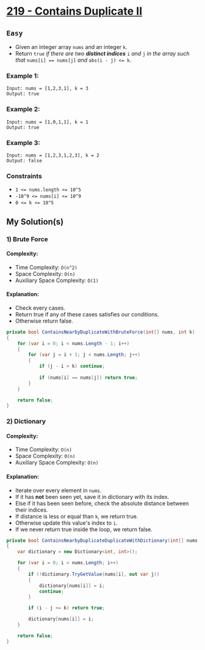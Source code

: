 [leet]: https://leetcode.com/problems/contains-duplicate-ii/

# [219 - Contains Duplicate II][leet]

## ```Easy```

- Given an integer array `nums` and an integer `k`.
- Return `true` _if there are two **distinct indices**_ `i` _and_ `j` _in the array such that_ `nums[i] == nums[j]` _and_ `abs(i - j) <= k`.

### Example 1:

```
Input: nums = [1,2,3,1], k = 3
Output: true
```

### Example 2:

```
Input: nums = [1,0,1,1], k = 1
Output: true
```

### Example 3:

```
Input: nums = [1,2,3,1,2,3], k = 2
Output: false
```

### Constraints

- `1 <= nums.length <= 10^5`
- `-10^9 <= nums[i] <= 10^9`
- `0 <= k <= 10^5`


## My Solution(s)

### 1) Brute Force

#### Complexity:

- Time Complexity: ```O(n^2)```
- Space Complexity: ```O(n)```
- Auxiliary Space Complexity: ```O(1)```

#### Explanation:

- Check every cases.
- Return true if any of these cases satisfies our conditions.
- Otherwise return false.

```cs
private bool ContainsNearbyDuplicateWithBruteForce(int[] nums, int k)
{
    for (var i = 0; i < nums.Length - 1; i++)
    {
        for (var j = i + 1; j < nums.Length; j++)
        {
            if (j - i > k) continue;
            
            if (nums[i] == nums[j]) return true;
        }
    }

    return false;
}
```

### 2) Dictionary

#### Complexity:

- Time Complexity: ```O(n)```
- Space Complexity: ```O(n)```
- Auxiliary Space Complexity: ```O(n)```

#### Explanation:

- Iterate over every element in `nums`.
- If it has **not** been seen yet, save it in dictionary with its index.
- Else if it has been seen before, check the absolute distance between their indices.
- If distance is less or equal than `k`, we return true.
- Otherwise update this value's index to `i`.
- If we never return true inside the loop, we return false.

```cs
private bool ContainsNearbyDuplicateDuplicateWithDictionary(int[] nums, int k)
{
    var dictionary = new Dictionary<int, int>();

    for (var i = 0; i < nums.Length; i++)
    {
        if (!dictionary.TryGetValue(nums[i], out var j))
        {
            dictionary[nums[i]] = i;
            continue;
        }

        if (i - j <= k) return true;

        dictionary[nums[i]] = i;
    }

    return false;
}
```
